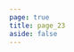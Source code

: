 ```yaml
---
page: true
title: page_23
aside: false
---
```

<script setup>
import Page from "./.vitepress/theme/components/Page.vue";
import { useData } from "vitepress";
const { theme } = useData();
const posts = theme.value.posts.slice(220,230)
</script>
<Page :posts="posts" :pageCurrent="23" :pagesNum="23" />